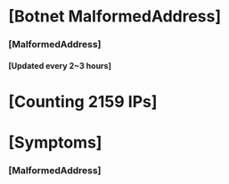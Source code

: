 # [Botnet MalformedAddress]
### [MalformedAddress]
#### [Updated every 2~3 hours]

# [Counting 2159 IPs]

# [Symptoms] 
###   [MalformedAddress]
